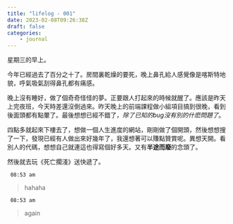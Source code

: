 ```yaml
---
title: "lifelog - 001"
date: 2023-02-08T09:26:38Z
draft: false
categories:
    - journal
---
```

星期三的早上。

今年已經過去了百分之十了。房間裏乾燥的要死，晚上鼻孔給人感覺像是喀斯特地貌，呼氣吸氣刮得鼻孔都有痛感。

晚上沒有睡好，做了個奇奇怪怪的夢。正要跟人打起來的時候就醒了。應該是昨天上完夜班，今天時差還沒倒過來。昨天晚上的前端課程做小組項目搞到很晚，看到後面頭都有點暈了。最後想想已經不錯了，*除了已知的bug沒有別的什麽問題了*。

四點多就起來下樓去了，想做一個人生進度的網站，剛剛做了個開頭，然後想想搜了一下，發現已經有人做出來好幾年了，我還想著可以賺點贊賞呢。異想天開。看別人的代碼，想想自己就連這也得寫個好多天。又有**半途而廢**的念頭了。

然後就去玩《死亡擱淺》送快遞了。


` 08:53 am`
> hahaha

` 08:53 am`
> again
